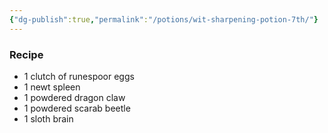 ```yaml
---
{"dg-publish":true,"permalink":"/potions/wit-sharpening-potion-7th/"}
---
```


### Recipe
* 1 clutch of runespoor eggs
* 1 newt spleen
* 1 powdered dragon claw
* 1 powdered scarab beetle
* 1 sloth brain